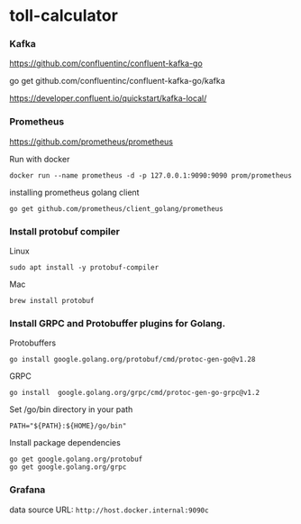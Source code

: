 # toll-calculator


### Kafka

https://github.com/confluentinc/confluent-kafka-go

go get github.com/confluentinc/confluent-kafka-go/kafka

https://developer.confluent.io/quickstart/kafka-local/

### Prometheus

https://github.com/prometheus/prometheus

Run with docker

```
docker run --name prometheus -d -p 127.0.0.1:9090:9090 prom/prometheus
```

installing prometheus golang client

```
go get github.com/prometheus/client_golang/prometheus
```


### Install protobuf compiler

Linux

```
sudo apt install -y protobuf-compiler
```

Mac

```
brew install protobuf
```

### Install GRPC and Protobuffer plugins for Golang.

Protobuffers

```
go install google.golang.org/protobuf/cmd/protoc-gen-go@v1.28
```

GRPC

```
go install  google.golang.org/grpc/cmd/protoc-gen-go-grpc@v1.2
```

Set /go/bin directory in your path

```
PATH="${PATH}:${HOME}/go/bin"
```

Install package dependencies

```
go get google.golang.org/protobuf
go get google.golang.org/grpc
```

### Grafana

data source URL: `http://host.docker.internal:9090c`